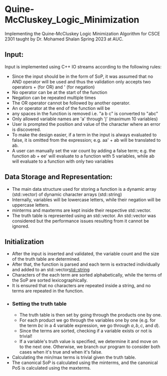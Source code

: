 # Quine-McCluskey_Logic_Minimization
Implementing the Quine-McCluskey Logic Minimization Algorithm for CSCE 2301 taught by Dr. Mohamed Shalan Spring 2023 at AUC.

## Input:
Input is implemented using C++ IO streams according to the following rules:
- Since the input should be in the form of SoP, it was assumed that no AND operator will be used and thus the validation only accepts two operators + (for OR) and ' (for negation)
- No operator can be at the start of the function
- Negation can be repeated multiple times
- The OR operator cannot be followed by another operator.
- An or operator at the end of the function will be 
- any spaces in the function is removed i.e. "a b     c" is converted to "abc"
- Only allowed variable names are 'a' through 'j' (maximum 10 variables)
- User is prompted the position and value of the character where an error is discovered.
- To make the design easier, if a term in the input is always evaluated to false, it is omitted from the expression; e.g. aa' + ab will be translated to ab.
- A user can manually set the var count by adding a false term; e.g. the function ab + ee' will evaluate to a function with 5 variables, while ab will evaluate to a function with only two variables

## Data Storage and Representation:
- The main data structure used for storing a function is a dynamic array (std::vector) of dynamic character arrays (std::string)
- Internally, variables will be lowercase letters, while their negation will be uppercase letters.
- minterms and maxterms are kept inside their respective std::vector<int>.
- The truth table is represented using an std::vector<char>. An std::vector<bool> was considered but the performance issues resulting from it cannot be ignored.

## Initialization
- After the input is inserted and validated, the variable count and the size of the truth table are determined.
- After that, the function is parsed and each term is extracted individually and added to an std::vector<std::string>
- Characters of the each term are sorted alphabetically, while the terms of the SoP are sorted lexicographically.
- It is ensured that no characters are repeated inside a string, and no terms are repeated in the function.
- ### Setting the truth table
  - The truth table is then set by going through the products one by one.
  - For each product we go through the variables one by one (e.g. for the term $bc$ in a 4 variable expression, we go through $a, b, c,$ and $d$).
  - Since the terms are sorted, checking if a variable exists or not is trivial!
  - If a variable's truth value is specified, we determine it and move on to the next one. Otherwise, we branch our program to consider both cases when it's true and when it's false.
- Calculating the min/max terms is trivial given the truth table.
- The canonical SoP is calculated using the minterms, and the canonical PoS is calculated using the maxterms.
